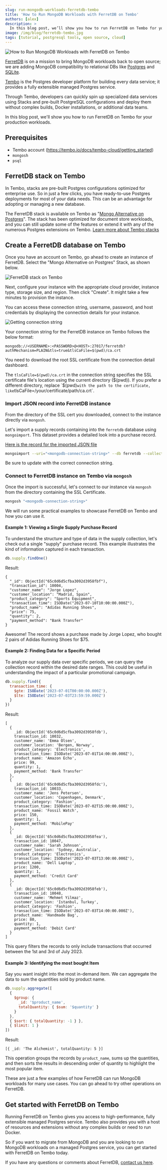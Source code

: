 ```yaml
---
slug: run-mongodb-workloads-ferretdb-tembo
title: 'How to Run MongoDB Workloads with FerretDB on Tembo'
authors: [alex]
description: >
  In this blog post, we’ll show you how to run FerretDB on Tembo for your production workloads.
image: /img/blog/ferretdb-tembo.jpg
tags: [tutorial, postgresql tools, open source, cloud]
---
```


![How to Run MongoDB Workloads with FerretDB on Tembo](/img/blog/ferretdb-tembo.jpg)

[FerretDB](https://www.ferretdb.com/) is on a mission to bring MongoDB workloads back to open source; we are adding MongoDB compatibility to relational DBs like [Postgres](https://www.postgresql.org/) and [SQLite](https://www.sqlite.org/).

<!--truncate-->

[Tembo](https://www.tembo.io/) is the Postgres developer platform for building every data service; it provides a fully extensible managed Postgres service.

Through Tembo, developers can quickly spin up specialized data services using Stacks and pre-built PostgreSQL configurations and deploy them without complex builds, Docker installations, or additional data teams.

In this blog post, we'll show you how to run FerretDB on Tembo for your production workloads.

## Prerequisites

- Tembo account (https://tembo.io/docs/tembo-cloud/getting_started)
- `mongosh`
- `psql`

## FerretDB stack on Tembo

In Tembo, stacks are pre-built Postgres configurations optimized for enterprise use.
So in just a few clicks, you have ready-to-use Postgres deployments for most of your data needs.
This can be an advantage for adopting or managing a new database.

The FerretDB stack is available on Tembo as "[Mongo Alternative on Postgres](https://tembo.io/docs/tembo-stacks/mongo-alternative)".
The stack has been optimized for document store workloads, and you can still update some of the features or extend it with any of the numerous Postgres extensions on Tembo.
[Learn more about Tembo stacks](https://tembo.io/docs/tembo-stacks/intro-to-stacks)

## Create a FerretDB database on Tembo

Once you have an account on Tembo, go ahead to create an instance of FerretDB.
Select the "Mongo Alternative on Postgres" Stack, as shown below.

![FerretDB stack on Tembo](/img/blog/ferretdb-tembo-stack.png)

Next, configure your instance with the appropriate cloud provider, instance type, storage size, and region.
Then click "Create".
It might take a few minutes to provision the instance.

You can access these connection string, username, password, and host credentials by displaying the connection details for your instance.

![Getting connection string](/img/blog/ferretdb-tembo-connection.png)

Your connection string for the FerretDB instance on Tembo follows the below format:

```text
mongodb://<USERNAME>:<PASSWORD>@<HOST>:27017/ferretdb?authMechanism=PLAIN&tls=true&tlsCaFile=$(pwd)/ca.crt
```

You need to download the root SSL certificate from the connection detail dashboard.

The `tlsCaFile=$(pwd)/ca.crt` in the connection string specifies the SSL certificate file's location using the current directory ($(pwd)).
If you prefer a different directory, replace `$(pwd)`with the path to the certificate, like`tlsCaFile=/your/certificate/path/ca.crt`.

### Import JSON record into FerretDB instance

From the directory of the SSL cert you downloaded, connect to the instance directly via `mongosh`.

Let's import a supply records containing into the `ferretdb` database using `mongoimport`.
This dataset provides a detailed look into a purchase record.

[Here is the record for the imported JSON file](https://gist.github.com/Fashander/e57f553ea0f5157958b66ffa67c31dd1)

```sh
mongoimport --uri="<mongodb-connection-string>" --db ferretdb --collection supply --file /path/to/exportedFile.json
```

Be sure to update with the correct connection string.

### Connect to FerretDB instance on Tembo via `mongosh`

Once the import is successful, let's connect to our instance via `mongosh` from the directory containing the SSL Certificate.

```sh
mongosh "<mongodb-connection-string>"
```

We will run some practical examples to showcase FerretDB on Tembo and how you can use it.

#### Example 1: Viewing a Single Supply Purchase Record

To understand the structure and type of data in the supply collection, let's check out a single "supply" purchase record.
This example illustrates the kind of information captured in each transaction.

```js
db.supply.findOne()
```

Result:

```json5
{
  "_id": ObjectId("65c0d6d5cfba3092d3958fbf"),
  "transaction_id": 10004,
  "customer_name": "Jorge Lopez",
  "customer_location": "Madrid, Spain",
  "product_category": "Sports Equipment",
  "transaction_time": ISODate("2023-07-10T10:00:00.000Z"),
  "product_name": "Adidas Running Shoes",
  "price": 75,
  "quantity": 2,
  "payment_method": "Bank Transfer"
}
```

Awesome!
The record shows a purchase made by Jorge Lopez, who bought 2 pairs of Adidas Running Shoes for $75.

#### Example 2: Finding Data for a Specific Period

To analyze our supply data over specific periods, we can query the collection record within the desired date ranges.
This could be useful in understanding the impact of a particular promotional campaign.

```js
db.supply.find({
  transaction_time: {
    $gte: ISODate('2023-07-01T00:00:00.000Z'),
    $lte: ISODate('2023-07-03T23:59:59.000Z')
  }
})
```

Result:

```json5
[
  {
    _id: ObjectId('65c0d6d5cfba3092d3958fdb'),
    transaction_id: 10032,
    customer_name: 'Emma Olsen',
    customer_location: 'Bergen, Norway',
    product_category: 'Electronics',
    transaction_time: ISODate('2023-07-01T14:00:00.000Z'),
    product_name: 'Amazon Echo',
    price: 99,
    quantity: 1,
    payment_method: 'Bank Transfer'
  },
  {
    _id: ObjectId('65c0d6d5cfba3092d3958fdc'),
    transaction_id: 10033,
    customer_name: 'Jens Petersen',
    customer_location: 'Copenhagen, Denmark',
    product_category: 'Fashion',
    transaction_time: ISODate('2023-07-02T15:00:00.000Z'),
    product_name: 'Fossil Watch',
    price: 150,
    quantity: 1,
    payment_method: 'MobilePay'
  },
  {
    _id: ObjectId('65c0d6d5cfba3092d3958fea'),
    transaction_id: 10047,
    customer_name: 'Sarah Johnson',
    customer_location: 'Sydney, Australia',
    product_category: 'Electronics',
    transaction_time: ISODate('2023-07-03T13:00:00.000Z'),
    product_name: 'Dell Laptop',
    price: 1200,
    quantity: 1,
    payment_method: 'Credit Card'
  },
  {
    _id: ObjectId('65c0d6d5cfba3092d3958feb'),
    transaction_id: 10048,
    customer_name: 'Mehmet Yilmaz',
    customer_location: 'Istanbul, Turkey',
    product_category: 'Fashion',
    transaction_time: ISODate('2023-07-03T14:00:00.000Z'),
    product_name: 'Handmade Bag',
    price: 80,
    quantity: 1,
    payment_method: 'Debit Card'
  }
]
```

This query filters the records to only include transactions that occurred between the 1st and 3rd of July 2023.

#### Example 3: Identifying the most bought Item

Say you want insight into the most in-demand item.
We can aggregate the data to sum the quantities sold by product name.

```js
db.supply.aggregate([
  {
    $group: {
      _id: '$product_name',
      totalQuantity: { $sum: '$quantity' }
    }
  },
  { $sort: { totalQuantity: -1 } },
  { $limit: 1 }
])
```

Result:

```json5
[{ _id: 'The Alchemist', totalQuantity: 5 }]
```

This operation groups the records by `product_name`, sums up the quantities, and then sorts the results in descending order of quantity to highlight the most popular item.

These are just a few examples of how FerretDB can run MongoDB workloads for many use cases.
You can go ahead to try other operations on FerretDB.

## Get started with FerretDB on Tembo

Running FerretDB on Tembo gives you access to high-performance, fully extensible managed Postgres service.
Tembo also provides you with a host of resources and extensions without any complex builds or need to run Docker.

So if you want to migrate from MongoDB and you are looking to run MongoDB workloads on a managed Postgres service, you can get started with FerretDB on Tembo today.

If you have any questions or comments about FerretDB, [contact us here](https://docs.ferretdb.io/#community).
